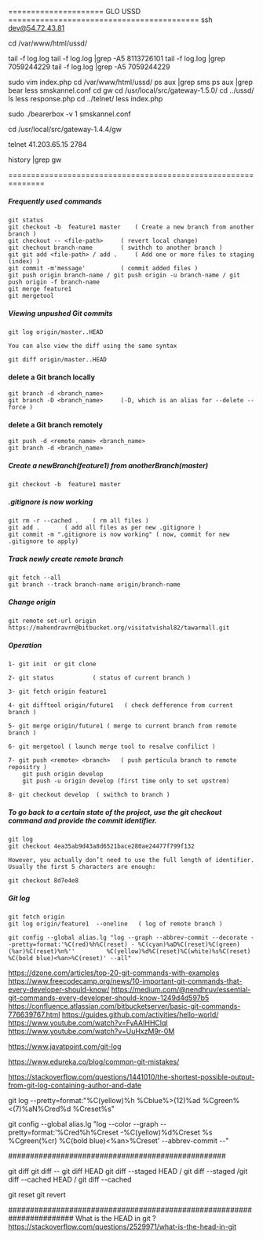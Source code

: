 ===================== GLO USSD ==========================================
ssh dev@54.72.43.81

cd /var/www/html/ussd/

tail -f log.log
tail -f log.log |grep -A5 8113726101
tail -f log.log |grep 7059244229
tail -f log.log |grep -A5 7059244229


sudo vim index.php
cd /var/www/html/ussd/
ps aux |grep sms
ps aux |grep bear
less smskannel.conf
cd gw
cd /usr/local/src/gateway-1.5.0/
cd ../ussd/
ls
less response.php
cd ../telnet/
less index.php 


sudo ./bearerbox -v 1 smskannel.conf

cd /usr/local/src/gateway-1.4.4/gw


telnet 41.203.65.15 2784

history |grep gw




==============================================================

##### Frequently used commands

	git status
	git checkout -b  feature1 master 	( Create a new branch from another branch )
	git checkout -- <file-path>		( revert local change)
	git chechout branch-name		( swithch to another branch )
	git git add <file-path> / add . 	( Add one or more files to staging (index) )
	git commit -m'message'			( commit added files )
	git push origin branch-name / git push origin -u branch-name / git push origin -f branch-name
	git merge feature1
	git mergetool


##### Viewing unpushed Git commits

	git log origin/master..HEAD
	
	You can also view the diff using the same syntax
	
	git diff origin/master..HEAD
	
#### delete a Git branch locally

	git branch -d <branch_name>
	git branch -D <branch_name> 	(-D, which is an alias for --delete --force ) 
	

#### delete a Git branch  remotely
	
	git push -d <remote_name> <branch_name>
	git branch -d <branch_name>

##### Create a newBranch(feature1) from anotherBranch(master)
	
	git checkout -b  feature1 master

##### .gitignore is now working


	git rm -r --cached .	( rm all files )
	git add .		( add all files as per new .gitignore )
	git commit -m ".gitignore is now working" ( now, commit for new .gitignore to apply)

##### Track newly create remote branch

	git fetch --all
	git branch --track branch-name origin/branch-name

##### Change origin

	git remote set-url origin https://mahendravrn@bitbucket.org/visitatvishal82/tawarmall.git


##### Operation

	1- git init  or git clone

	2- git status 			( status of current branch )

	3- git fetch origin feature1

	4- git difftool origin/future1   ( check defference from current branch )

	5- git merge origin/future1 ( merge to current branch from remote branch )

	6- git mergetool ( launch merge tool to resalve confilict )

	7- git push <remote> <branch>	( push perticula branch to remote repositry )
		git push origin develop 
		git push -u origin develop (first time only to set upstrem)
	 
	8- git checkout develop  ( swithch to branch )


##### To go back to a certain state of the project, use the git checkout command and provide the commit identifier.

	git log
	git checkout 4ea35ab9d43a8d6521bace280ae24477f799f132

	However, you actually don’t need to use the full length of identifier. Usually the first 5 characters are enough:

	git checkout 8d7e4e8


##### Git log

	git fetch origin
	git log origin/feature1  --oneline   ( log of remote branch )

	git config --global alias.lg "log --graph --abbrev-commit --decorate --pretty=format:'%C(red)%h%C(reset) - %C(cyan)%aD%C(reset)%C(green)(%ar)%C(reset)%n%''         %C(yellow)%d%C(reset)%C(white)%s%C(reset) %C(bold blue)<%an>%C(reset)' --all"




https://dzone.com/articles/top-20-git-commands-with-examples
https://www.freecodecamp.org/news/10-important-git-commands-that-every-developer-should-know/
https://medium.com/@nendhruv/essential-git-commands-every-developer-should-know-1249d4d597b5
https://confluence.atlassian.com/bitbucketserver/basic-git-commands-776639767.html
https://guides.github.com/activities/hello-world/
https://www.youtube.com/watch?v=FyAAIHHClqI
https://www.youtube.com/watch?v=UuHxzM9r-0M

https://www.javatpoint.com/git-log

https://www.edureka.co/blog/common-git-mistakes/

https://stackoverflow.com/questions/1441010/the-shortest-possible-output-from-git-log-containing-author-and-date

git log --pretty=format:"%C(yellow)%h %Cblue%>(12)%ad %Cgreen%<(7)%aN%Cred%d %Creset%s"

git config --global alias.lg "log --color --graph --pretty=format:'%Cred%h%Creset -%C(yellow)%d%Creset %s %Cgreen(%cr) %C(bold blue)<%an>%Creset' --abbrev-commit --"


##################################################

git diff
git diff --<fileName>
git diff HEAD
git diff --staged HEAD / git diff --staged /git diff --cached HEAD / git diff --cached

git reset
git revert


#######################################################################
	What is the HEAD in git ?
	https://stackoverflow.com/questions/2529971/what-is-the-head-in-git








































